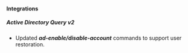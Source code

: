 
#### Integrations
##### Active Directory Query v2
- Updated ***ad-enable/disable-account*** commands to support user restoration. 
